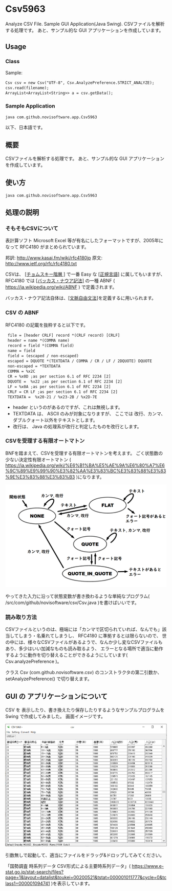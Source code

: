# Csv5963
Analyze CSV File. Sample GUI Application(Java Swing).
CSVファイルを解析する処理です。 あと、サンプル的な GUI アプリケーションを作成しています。

## Usage

### Class

Sample:
```
Csv csv = new Csv("UTF-8", Csv.AnalyzePreference.STRICT_ANALYZE);
csv.read(filename);
ArrayList<ArrayList<String>> a = csv.getData();
```

### Sample Application

```
java com.github.novisoftware.app.Csv5963
```

以下、日本語です。

## 概要

CSVファイルを解析する処理です。
あと、サンプル的な GUI アプリケーションを作成しています。

## 使い方

```
java com.github.novisoftware.app.Csv5963
```

## 処理の説明

### そもそもCSVについて

表計算ソフト Microsoft Excel 等が有名にしたフォーマットですが、2005年になって RFC4180 がまとめられています。

邦訳: http://www.kasai.fm/wiki/rfc4180jp
原文: http://www.ietf.org/rfc/rfc4180.txt

CSVは、 [[チョムスキー階層 ]]( https://ja.wikipedia.org/wiki/%E3%83%81%E3%83%A7%E3%83%A0%E3%82%B9%E3%82%AD%E3%83%BC%E9%9A%8E%E5%B1%A4 ) で一番 Easy な [[正規言語]](https://ja.wikipedia.org/wiki/%E6%AD%A3%E8%A6%8F%E8%A8%80%E8%AA%9E) に属してもいますが、 RFC4180 では [[バッカス・ナウア記法]](https://ja.wikipedia.org/wiki/%E3%83%90%E3%83%83%E3%82%AB%E3%82%B9%E3%83%BB%E3%83%8A%E3%82%A6%E3%82%A2%E8%A8%98%E6%B3%95) の一種 ABNF ( https://ja.wikipedia.org/wiki/ABNF ) で定義されます。

バッカス・ナウア記法自体は、[[文脈自由文法]](https://ja.wikipedia.org/wiki/%E3%83%90%E3%83%83%E3%82%AB%E3%82%B9%E3%83%BB%E3%83%8A%E3%82%A6%E3%82%A2%E8%A8%98%E6%B3%95)を定義するに用いられます。

### CSV の ABNF

RFC4180 の記載を抜粋すると以下です。

```
 file = [header CRLF] record *(CRLF record) [CRLF]
 header = name *(COMMA name)
 record = field *(COMMA field)
 name = field
 field = (escaped / non-escaped)
 escaped = DQUOTE *(TEXTDATA / COMMA / CR / LF / 2DQUOTE) DQUOTE
 non-escaped = *TEXTDATA
 COMMA = %x2C
 CR = %x0D ;as per section 6.1 of RFC 2234 [2]
 DQUOTE =  %x22 ;as per section 6.1 of RFC 2234 [2]
 LF = %x0A ;as per section 6.1 of RFC 2234 [2]
 CRLF = CR LF ;as per section 6.1 of RFC 2234 [2]
 TEXTDATA =  %x20-21 / %x23-2B / %x2D-7E
```

- header というのがあるのですが、これは無視します。
- TEXTDATA は、 ASCII のみが対象になりますが、 ここでは 改行、カンマ、ダブルクォート以外をテキストとします。
- 改行は、 Java の処理系が改行と判定したものを改行とします。

### CSVを受理する有限オートマトン

BNFを踏まえて、CSVを受理する有限オートマトンを考えます。 ごく状態数の少ない決定性有限オートマトン ( https://ja.wikipedia.org/wiki/%E6%B1%BA%E5%AE%9A%E6%80%A7%E6%9C%89%E9%99%90%E3%82%AA%E3%83%BC%E3%83%88%E3%83%9E%E3%83%88%E3%83%B3 )になります。

![図1: CSVを受理する有限オートマトン](/doc/image/state.png) 

やってきた入力に沿って状態変数が書き換わるような単純なプログラム( /src/com/github/novisoftware/csv/Csv.java )を書けばいいです。

### 読み取り方法

CSVファイルというのは、極端には「カンマで区切られていれば、なんでも」該当してしまう・名乗れてしまうし、 RFC4180 に準拠するとは限らないので、
世の中には、様々なCSVファイルがあるようで、なんか少し変なCSVファイルもあり、多少はいい加減なものも読み取るよう、
エラーとなる場所で適当に動作するように動作を切り替えることができるようにしています( Csv.analyzePreference )。

クラス Csv (com.github.novisoftware.csv) のコンストラクタの第二引数か、 setAnalyzePreference() で切り替えます。

## GUI の アプリケーションについて

CSV を 表示したり、書き換えたり保存したりするようなサンプルプログラムを Swing で作成してみました。
画面イメージです。

![図2: CSVファイルを表示したりするサンプルプログラム](/doc/image/app.png) 

引数無しで起動して、適当にファイルをドラッグ&ドロップしてみてください。

「国勢調査 時系列データ CSV形式による主要時系列データ」( https://www.e-stat.go.jp/stat-search/files?page=1&layout=datalist&toukei=00200521&tstat=000001011777&cycle=0&tclass1=000001094741 )を表示しています。
